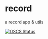# record
a record app & utils

[![OSCS Status](https://www.oscs1024.com/platform/badge/F-howk/record.svg?size=small)](https://www.oscs1024.com/project/F-howk/record?ref=badge_small)